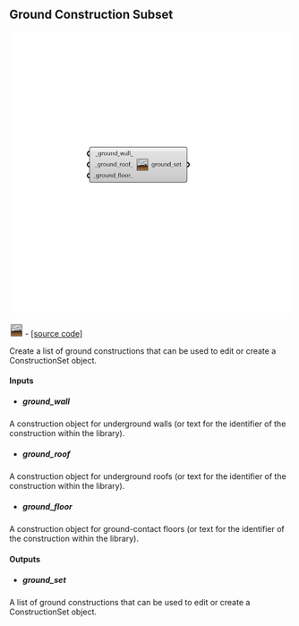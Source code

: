 ## Ground Construction Subset

![](../../images/components/Ground_Construction_Subset.png)

![](../../images/icons/Ground_Construction_Subset.png) - [[source code]](https://github.com/ladybug-tools/honeybee-grasshopper-energy/blob/master/honeybee_grasshopper_energy/src//HB%20Ground%20Construction%20Subset.py)


Create a list of ground constructions that can be used to edit or create a ConstructionSet object. 



#### Inputs
* ##### ground_wall 
A construction object for underground walls (or text for the identifier of the construction within the library). 
* ##### ground_roof 
A construction object for underground roofs (or text for the identifier of the construction within the library). 
* ##### ground_floor 
A construction object for ground-contact floors (or text for the identifier of the construction within the library). 

#### Outputs
* ##### ground_set
A list of ground constructions that can be used to edit or create a ConstructionSet object. 